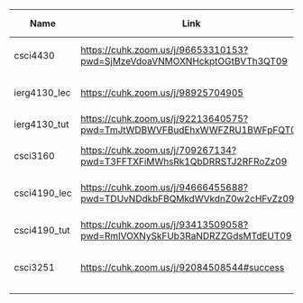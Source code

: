 | Name         | Link                                                         | Room ID       | password |
| ------------ | ------------------------------------------------------------ | ------------- | -------- |
| csci4430     | https://cuhk.zoom.us/j/96653310153?pwd=SjMzeVdoaVNMOXNHckptOGtBVTh3QT09 | 966 5331 0153 | 891100   |
| ierg4130_lec | https://cuhk.zoom.us/j/98925704905                           | 989 2570 4905 |          |
| ierg4130_tut | https://cuhk.zoom.us/j/92213640575?pwd=TmJtWDBWVFBudEhxWWFZRU1BWFpFQT09 |               |          |
| csci3160     | https://cuhk.zoom.us/j/709267134?pwd=T3FFTXFiMWhsRk1QbDRRSTJ2RFRoZz09 | 709 267 134   | 009941   |
| csci4190_lec | https://cuhk.zoom.us/j/94666455688?pwd=TDUvNDdkbFBQMkdWVkdnZ0w2cHFvZz09 | 946 6645 5688 | 665211   |
| csci4190_tut | https://cuhk.zoom.us/j/93413509058?pwd=RmlVOXNySkFUb3RaNDRZZGdsMTdEUT09 | 934 1350 9058 |          |
| csci3251     | https://cuhk.zoom.us/j/92084508544#success                   | 920-8450-8544 |          |
|              |                                                              |               |          |
|              |                                                              |               |          |



